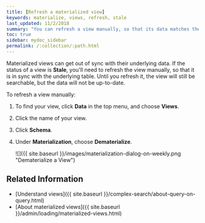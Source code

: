 ```yaml
---
title: [Refresh a materialized view]
keywords: materialize, views, refresh, stale
last_updated: 11/2/2018
summary: "You can refresh a view manually, so that its data matches the data in its underlying tables."
toc: true
sidebar: mydoc_sidebar
permalink: /:collection/:path.html
---
```


Materialized views can get out of sync with their underlying data. If the status of a view is **Stale**, you'll need to refresh the view manually, so that it is in sync with the underlying table. Until you refresh it, the view will still be searchable, but the data will not be up-to-date.

To refresh a view manually:

1. To find your view, click **Data** in the top menu, and choose **Views**.

2. Click the name of your view.

3. Click **Schema**.

4. Under **Materialization**, choose **Dematerialize**.

     ![]({{ site.baseurl }}/images/materialization-dialog-on-weekly.png "Dematerialize a View")

## Related Information
- [Understand views]({{ site.baseurl }}/complex-search/about-query-on-query.html)
- [About materialized views]({{ site.baseurl }}/admin/loading/materialized-views.html)
